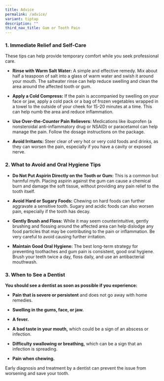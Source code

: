```yaml
---
title: Advice
permalink: /advice/
variant: tiptap
description: ""
third_nav_title: Gum or Tooth Pain
---
```

<h3>1. Immediate Relief and Self-Care</h3>
<p></p>
<p>These tips can help provide temporary comfort while you seek professional
care.</p>
<ul>
<li>
<p><strong>Rinse with Warm Salt Water:</strong> A simple and effective remedy.
Mix about half a teaspoon of salt into a glass of warm water and swish
it around your mouth. The saltwater rinse can help reduce swelling and
clean the area around the affected tooth or gum.</p>
</li>
<li>
<p><strong>Apply a Cold Compress:</strong> If the pain is accompanied by swelling
on your face or jaw, apply a cold pack or a bag of frozen vegetables wrapped
in a towel to the outside of your cheek for 15-20 minutes at a time. This
can help numb the area and reduce inflammation.</p>
</li>
<li>
<p><strong>Use Over-the-Counter Pain Relievers:</strong> Medications like
ibuprofen (a nonsteroidal anti-inflammatory drug or NSAID) or paracetamol
can help manage the pain. Follow the dosage instructions on the package.</p>
</li>
<li>
<p><strong>Avoid Irritants:</strong> Steer clear of very hot or very cold
foods and drinks, as they can worsen the pain, especially if you have a
cavity or exposed nerve.</p>
<p></p>
</li>
</ul>
<p></p>
<h3>2. What to Avoid and Oral Hygiene Tips</h3>
<p></p>
<ul>
<li>
<p><strong>Do Not Put Aspirin Directly on the Tooth or Gum:</strong> This
is a common but harmful myth. Placing aspirin against the gum can cause
a chemical burn and damage the soft tissue, without providing any pain
relief to the tooth itself.</p>
</li>
<li>
<p><strong>Avoid Hard or Sugary Foods:</strong> Chewing on hard foods can
further aggravate a sensitive tooth. Sugary and acidic foods can also worsen
pain, especially if the tooth has decay.</p>
</li>
<li>
<p><strong>Gently Brush and Floss:</strong> While it may seem counterintuitive,
gently brushing and flossing around the affected area can help dislodge
any food particles that may be contributing to the pain or inflammation.
Be very careful to avoid causing further irritation.</p>
</li>
<li>
<p><strong>Maintain Good Oral Hygiene:</strong> The best long-term strategy
for preventing toothaches and gum pain is consistent, good oral hygiene.
Brush your teeth twice a day, floss daily, and use an antibacterial mouthwash.</p>
<p></p>
</li>
</ul>
<p></p>
<h3>3. When to See a Dentist</h3>
<p></p>
<p><strong>You should see a dentist as soon as possible if you experience:</strong>
</p>
<ul>
<li>
<p><strong>Pain that is severe or persistent</strong> and does not go away
with home remedies.</p>
</li>
<li>
<p><strong>Swelling in the gums, face, or jaw.</strong>
</p>
</li>
<li>
<p><strong>A fever.</strong>
</p>
</li>
<li>
<p><strong>A bad taste in your mouth,</strong> which could be a sign of an
abscess or infection.</p>
</li>
<li>
<p><strong>Difficulty swallowing or breathing,</strong> which can be a sign
that an infection is spreading.</p>
</li>
<li>
<p><strong>Pain when chewing.</strong>
</p>
<p></p>
</li>
</ul>
<p>Early diagnosis and treatment by a dentist can prevent the issue from
worsening and save your tooth.</p>